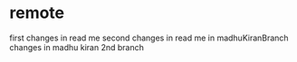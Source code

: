 # remote
first changes in read me
second changes in read me in madhuKiranBranch
changes in  madhu kiran 2nd branch